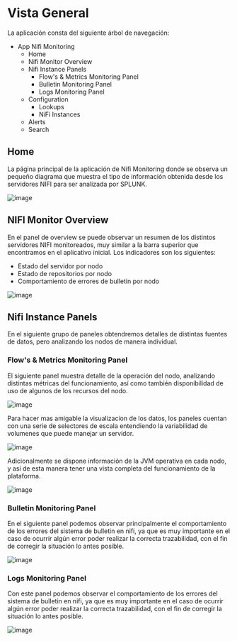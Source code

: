 # Vista General

La aplicación consta del siguiente árbol de navegación:

- App Nifi Monitoring
    - Home
    - Nifi Monitor Overview
    - Nifi Instance Panels
        - Flow's & Metrics Monitoring Panel
        - Bulletin Monitoring Panel
        - Logs Monitoring Panel
    - Configuration
        - Lookups
        - NiFi Instances
    - Alerts
    - Search

## Home

La página principal de la aplicación de Nifi Monitoring donde se observa un pequeño diagrama que muestra el tipo de información obtenida desde los servidores NIFI para ser analizada por SPLUNK.

![image](/nifi-monitoring-splunk/assets/images/splunk/nifi_home.png)

## NIFI Monitor Overview

En el panel de overview se puede observar un resumen de los distintos servidores NIFI monitoreados, muy similar a la barra superior que encontramos en el aplicativo inicial. Los indicadores son los siguientes:

- Estado del servidor por nodo
- Estado de repositorios por nodo
- Comportamiento de errores de bulletin por nodo

![image](/nifi-monitoring-splunk/assets/images/splunk/nifi_overview.png)

## Nifi Instance Panels

En el siguiente grupo de paneles obtendremos detalles de distintas fuentes de datos, pero analizando los nodos de manera individual.

### Flow's & Metrics Monitoring Panel
El siguiente panel muestra detalle de la operación del nodo, analizando distintas métricas del funcionamiento, así como también disponibilidad de uso de algunos de los recursos del nodo.

![image](/nifi-monitoring-splunk/assets/images/splunk/monitoring_panel.png)

Para hacer mas amigable la visualizacion de los datos, los paneles cuentan con una serie de selectores de escala entendiendo la variabilidad de volumenes que puede manejar un servidor.

![image](/nifi-monitoring-splunk/assets/images/splunk/behaviour_overtime_1.png)

Adicionalmente se dispone información de la JVM operativa en cada nodo, y así de esta manera tener una vista completa del funcionamiento de la plataforma.

![image](/nifi-monitoring-splunk/assets/images/splunk/behaviour_overtime_2.png)

### Bulletin Monitoring Panel
En el siguiente panel podemos observar principalmente el comportamiento de los errores del sistema de bulletin en nifi, ya que es muy importante en el caso de ocurrir algún error poder realizar la correcta trazabilidad, con el fin de corregir la situación lo antes posible.

![image](/nifi-monitoring-splunk/assets/images/splunk/bulletin_panel.png)

### Logs Monitoring Panel
Con este panel podemos observar el comportamiento de los errores del sistema de bulletin en nifi, ya que es muy importante en el caso de ocurrir algún error poder realizar la correcta trazabilidad, con el fin de corregir la situación lo antes posible.

![image](/nifi-monitoring-splunk/assets/images/splunk/logs_panel.png)
